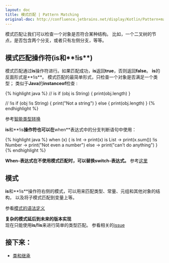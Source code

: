 ```yaml
---
layout: doc
title: 模式匹配 | Pattern Matching
original-doc: http://confluence.jetbrains.net/display/Kotlin/Pattern+matching
---
```


模式匹配让我们可以检查一个对象是否符合某种结构。
比如，一个二叉树的节点，是否包含两个分支，或者只有左侧分支，等等。

## 模式匹配操作符(**is**和**!is**)

模式匹配通过**is**操作符进行。如果匹配成功，**is**返回**true**，否则返回**false**。
**is**的反面形式是**!is**。
模式匹配的最简单形式，只检查一个对象是否满足一个类型；
类似于**Java**的**instanceof**检查 :

{% highlight java %}
// is
if (obj is String) {
  print(obj.length)
}

// !is
if (obj !is String) {
  print("Not a string")
}
else {
  print(obj.length)
}
{% endhighlight %}

参考[智能类型转换](posts/type-casts)

**is**和**!is**操作符也可以在**when**表达式中的分支判断语句中使用：

{% highlight java %}
when (x) {
  is Int -> print(x)
  is List<Int> -> print(x.sum())
  !is Number -> print("Not even a number")
  else -> print("can't do anything")
}
{% endhighlight %}

<div class="info">
  <strong>When-表达式在不使用模式匹配时，可以替换switch-表达式。</strong>
  参考<a href="posts/control-structures#when">这里</a>
</div>


## 模式
**is**和**!is**操作符右侧的模式，可以用来匹配类型、常量、元组和其他对象的结构，
以及将子模式匹配到变量上等。

参看[模式的语法定义](posts/grammar#pattern)

<div class="warn">
  <strong>复杂的模式延后到未来的版本实现</strong>
  <br/>
  现在只能使用<strong>is/!is</strong>来进行简单的类型匹配。
  参看相关的<a href="http://youtrack.jetbrains.com/issue/KT-186">issue</a>
</div>

## 接下来：

* [类和继承](posts/classes-and-inheritance)

